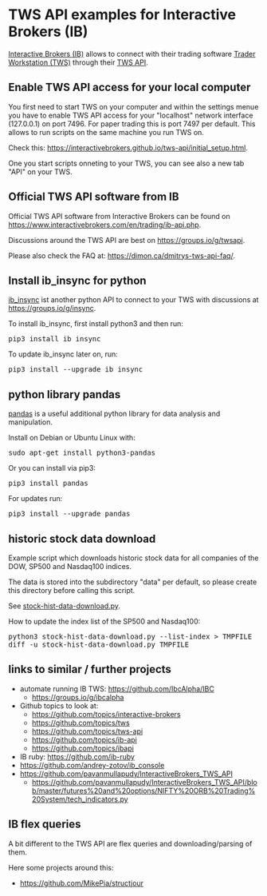 TWS API examples for Interactive Brokers (IB)
=============================================

[Interactive Brokers (IB)](https://www.interactivebrokers.com/en/home.php) allows to connect with their
trading software [Trader Workstation (TWS)](https://www.interactivebrokers.com/en/trading/tws.php)
through their [TWS API](https://interactivebrokers.github.io/tws-api/).


Enable TWS API access for your local computer
---------------------------------------------

You first need to start TWS on your computer and within the settings menue you have to
enable TWS API access for your "localhost" network interface (127.0.0.1) on port 7496.
For paper trading this is port 7497 per default.
This allows to run scripts on the same machine you run TWS on.

Check this: <https://interactivebrokers.github.io/tws-api/initial_setup.html>.

One you start scripts onneting to your TWS, you can see also a new tab "API" on your TWS.


Official TWS API software from IB
---------------------------------

Official TWS API software from Interactive Brokers can be found on
<https://www.interactivebrokers.com/en/trading/ib-api.php>.

Discussions around the TWS API are best on <https://groups.io/g/twsapi>.

Please also check the FAQ at: <https://dimon.ca/dmitrys-tws-api-faq/>.


Install ib_insync for python
----------------------------

[ib_insync](https://github.com/erdewit/ib_insync) ist another python API to connect to your TWS
with discussions at <https://groups.io/g/insync>.

To install ib_insync, first install python3 and then run:
<pre>
pip3 install ib_insync
</pre>

To update ib_insync later on, run:
<pre>
pip3 install --upgrade ib_insync
</pre>


python library pandas
---------------------

[pandas](https://pandas.pydata.org/) is a useful additional python library
for data analysis and manipulation.

Install on Debian or Ubuntu Linux with:
<pre>
sudo apt-get install python3-pandas
</pre>

Or you can install via pip3:
<pre>
pip3 install pandas
</pre>

For updates run:
<pre>
pip3 install --upgrade pandas
</pre>


historic stock data download
----------------------------

Example script which downloads historic stock data for all
companies of the DOW, SP500 and Nasdaq100 indices.

The data is stored into the subdirectory "data" per default,
so please create this directory before calling this script.

See [stock-hist-data-download.py](stock-hist-data-download.py).

How to update the index list of the SP500 and Nasdaq100:
<pre>
python3 stock-hist-data-download.py --list-index > TMPFILE
diff -u stock-hist-data-download.py TMPFILE
</pre>


links to similar / further projects
-----------------------------------

- automate running IB TWS: <https://github.com/IbcAlpha/IBC>
   - <https://groups.io/g/ibcalpha>
- Github topics to look at:
   - <https://github.com/topics/interactive-brokers>
   - <https://github.com/topics/tws>
   - <https://github.com/topics/tws-api>
   - <https://github.com/topics/ib-api>
   - <https://github.com/topics/ibapi>
- IB ruby: <https://github.com/ib-ruby>
- <https://github.com/andrey-zotov/ib_console>
- <https://github.com/pavanmullapudy/InteractiveBrokers_TWS_API>
   - <https://github.com/pavanmullapudy/InteractiveBrokers_TWS_API/blob/master/futures%20and%20options/NIFTY%20ORB%20Trading%20System/tech_indicators.py>


IB flex queries
---------------

A bit different to the TWS API are flex queries and downloading/parsing of them.

Here some projects around this:

- <https://github.com/MikePia/structjour>


